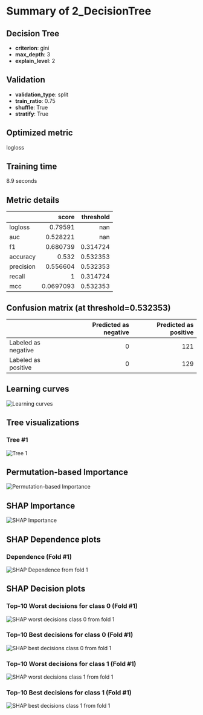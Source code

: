 # Summary of 2_DecisionTree

## Decision Tree
- **criterion**: gini
- **max_depth**: 3
- **explain_level**: 2

## Validation
 - **validation_type**: split
 - **train_ratio**: 0.75
 - **shuffle**: True
 - **stratify**: True

## Optimized metric
logloss

## Training time

8.9 seconds

## Metric details
|           |     score |   threshold |
|:----------|----------:|------------:|
| logloss   | 0.79591   |  nan        |
| auc       | 0.528221  |  nan        |
| f1        | 0.680739  |    0.314724 |
| accuracy  | 0.532     |    0.532353 |
| precision | 0.556604  |    0.532353 |
| recall    | 1         |    0.314724 |
| mcc       | 0.0697093 |    0.532353 |


## Confusion matrix (at threshold=0.532353)
|                     |   Predicted as negative |   Predicted as positive |
|:--------------------|------------------------:|------------------------:|
| Labeled as negative |                       0 |                     121 |
| Labeled as positive |                       0 |                     129 |

## Learning curves
![Learning curves](learning_curves.png)

## Tree visualizations

### Tree #1
![Tree 1](learner_1_tree.svg)

## Permutation-based Importance
![Permutation-based Importance](permutation_importance.png)

## SHAP Importance
![SHAP Importance](shap_importance.png)

## SHAP Dependence plots

### Dependence (Fold #1)
![SHAP Dependence from fold 1](learner_1_shap_dependence.png)

## SHAP Decision plots

### Top-10 Worst decisions for class 0 (Fold #1)
![SHAP worst decisions class 0 from fold 1](learner_1_shap_class_0_worst_decisions.png)
### Top-10 Best decisions for class 0 (Fold #1)
![SHAP best decisions class 0 from fold 1](learner_1_shap_class_0_best_decisions.png)
### Top-10 Worst decisions for class 1 (Fold #1)
![SHAP worst decisions class 1 from fold 1](learner_1_shap_class_1_worst_decisions.png)
### Top-10 Best decisions for class 1 (Fold #1)
![SHAP best decisions class 1 from fold 1](learner_1_shap_class_1_best_decisions.png)